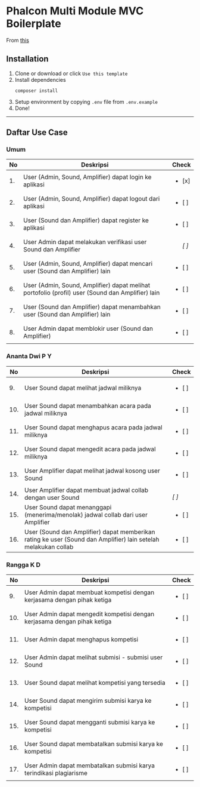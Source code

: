 # Phalcon Multi Module MVC Boilerplate

From [this](https://github.com/anantadwi13/phalcon_boilerplate)

## Installation

1. Clone or download or click `Use this template`
2. Install dependencies
    ```shell script
    composer install
    ```
3. Setup environment by copying `.env` file from `.env.example`
4. Done! 

---
## Daftar Use Case
### Umum
No | Deskripsi | Check
--- | --- | ---
1. | User (Admin, Sound, Amplifier) dapat login ke aplikasi | <ul><li>[x] </li></ul> |
2. | User (Admin, Sound, Amplifier) dapat logout dari aplikasi | <ul><li>[ ] </li></ul>
3. | User (Sound dan Amplifier) dapat register ke aplikasi | <ul><li>[ ] </li></ul>
4. | User Admin dapat melakukan verifikasi user Sound dan Amplifier | <ul><i>[ ]  </li></ul>
5. | User (Admin, Sound, Amplifier) dapat mencari user (Sound dan Amplifier) lain | <ul><li>[ ] </li></ul>
6. | User (Admin, Sound, Amplifier) dapat melihat portofolio (profil) user (Sound dan Amplifier) lain | <ul><li>[ ] </li></ul>
7. | User (Sound dan Amplifier) dapat menambahkan user (Sound dan Amplifier) lain | <ul><li>[ ] </li></ul>
8. | User Admin dapat memblokir user (Sound dan Amplifier) | <ul><li>[ ] </li></ul>
### Ananta Dwi P Y
No | Deskripsi | Check
--- | --- | ---
9. | User Sound dapat melihat jadwal miliknya | <ul><li>[ ] </li></ul>
10. | User Sound dapat menambahkan acara pada jadwal miliknya | <ul><li>[ ] </li></ul>
11. | User Sound dapat menghapus acara pada jadwal miliknya | <ul><li>[ ] </li></ul>
12. | User Sound dapat mengedit acara pada jadwal miliknya | <ul><li>[ ] </li></ul>
13. | User Amplifier dapat melihat jadwal kosong user Sound | <ul><li>[ ] </li></ul>
14. | User Amplifier dapat membuat jadwal collab dengan user Sound | <ul><i>  </li></ul>[ ]
15. | User Sound dapat menanggapi (menerima/menolak) jadwal collab dari user Amplifier | <ul><li>[ ] </li></ul>
16. | User (Sound dan Amplifier) dapat memberikan rating ke user (Sound dan Amplifier) lain setelah melakukan collab | <ul><li>[ ] </li></ul>
### Rangga K D
No | Deskripsi | Check
--- | --- | ---
9. | User Admin dapat membuat kompetisi dengan kerjasama dengan pihak ketiga | <ul><li>[ ] </li></ul>
10. | User Admin dapat mengedit kompetisi dengan kerjasama dengan pihak ketiga | <ul><li>[ ] </li></ul>
11. | User Admin dapat menghapus kompetisi | <ul><li>[ ] </li></ul>
12. | User Admin dapat melihat submisi - submisi user Sound | <ul><li>[ ] </li></ul>
13. | User Sound dapat melihat kompetisi yang tersedia | <ul><li>[ ] </li></ul>
14. | User Sound dapat mengirim submisi karya ke kompetisi | <ul><li>[ ] </li></ul>
15. | User Sound dapat mengganti submisi karya ke kompetisi | <ul><li>[ ] </li></ul>
16. | User Sound dapat membatalkan submisi karya ke kompetisi | <ul><li>[ ] </li></ul>
17. | User Admin dapat membatalkan submisi karya terindikasi plagiarisme | <ul><li>[ ] </li></ul>